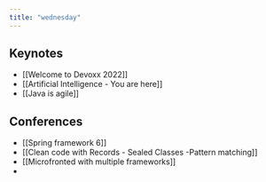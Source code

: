 ```yaml
---
title: "wednesday"
---
```


## Keynotes
- [[Welcome to Devoxx 2022]]
- [[Artificial Intelligence - You are here]]
- [[Java is agile]]

## Conferences
- [[Spring framework 6]]
- [[Clean code with Records - Sealed Classes -Pattern matching]]
- [[Microfronted with multiple frameworks]]
- 